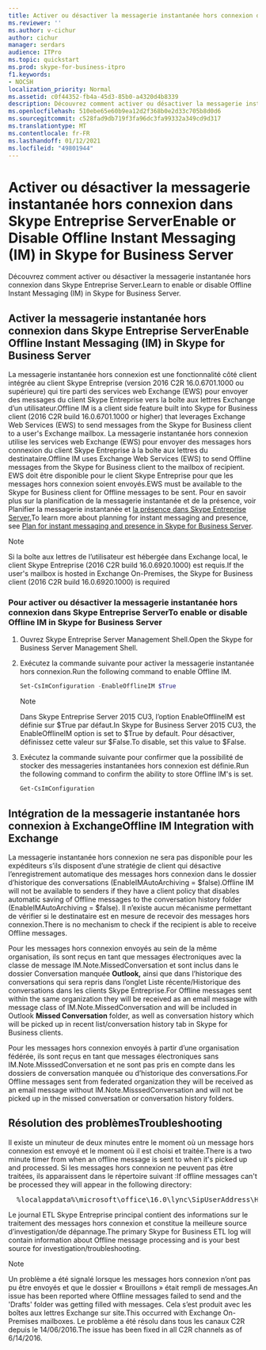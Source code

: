 ```yaml
---
title: Activer ou désactiver la messagerie instantanée hors connexion dans Skype Entreprise Server
ms.reviewer: ''
ms.author: v-cichur
author: cichur
manager: serdars
audience: ITPro
ms.topic: quickstart
ms.prod: skype-for-business-itpro
f1.keywords:
- NOCSH
localization_priority: Normal
ms.assetid: c0f44352-fb4a-45d3-85b0-a4320d4b8339
description: Découvrez comment activer ou désactiver la messagerie instantanée hors connexion dans Skype Entreprise Server.
ms.openlocfilehash: 510ebe65e60b9ea12d2f368b0e2d33c705b8d0d6
ms.sourcegitcommit: c528fad9db719f3fa96dc3fa99332a349cd9d317
ms.translationtype: MT
ms.contentlocale: fr-FR
ms.lasthandoff: 01/12/2021
ms.locfileid: "49801944"
---
```

# <a name="enable-or-disable-offline-instant-messaging-im-in-skype-for-business-server"></a><span data-ttu-id="de92a-103">Activer ou désactiver la messagerie instantanée hors connexion dans Skype Entreprise Server</span><span class="sxs-lookup"><span data-stu-id="de92a-103">Enable or Disable Offline Instant Messaging (IM) in Skype for Business Server</span></span>
 
<span data-ttu-id="de92a-104">Découvrez comment activer ou désactiver la messagerie instantanée hors connexion dans Skype Entreprise Server.</span><span class="sxs-lookup"><span data-stu-id="de92a-104">Learn to enable or disable Offline Instant Messaging (IM) in Skype for Business Server.</span></span>
  
## <a name="enable-offline-instant-messaging-im-in-skype-for-business-server"></a><span data-ttu-id="de92a-105">Activer la messagerie instantanée hors connexion dans Skype Entreprise Server</span><span class="sxs-lookup"><span data-stu-id="de92a-105">Enable Offline Instant Messaging (IM) in Skype for Business Server</span></span>

<span data-ttu-id="de92a-106">La messagerie instantanée hors connexion est une fonctionnalité côté client intégrée au client Skype Entreprise (version 2016 C2R 16.0.6701.1000 ou supérieure) qui tire parti des services web Exchange (EWS) pour envoyer des messages du client Skype Entreprise vers la boîte aux lettres Exchange d’un utilisateur.</span><span class="sxs-lookup"><span data-stu-id="de92a-106">Offline IM is a client side feature built into Skype for Business client (2016 C2R build 16.0.6701.1000 or higher) that leverages Exchange Web Services (EWS) to send messages from the Skype for Business client to a user's Exchange mailbox.</span></span> <span data-ttu-id="de92a-107">La messagerie instantanée hors connexion utilise les services web Exchange (EWS) pour envoyer des messages hors connexion du client Skype Entreprise à la boîte aux lettres du destinataire.</span><span class="sxs-lookup"><span data-stu-id="de92a-107">Offline IM uses Exchange Web Services (EWS) to send Offline messages from the Skype for Business client to the mailbox of recipient.</span></span> <span data-ttu-id="de92a-108">EWS doit être disponible pour le client Skype Entreprise pour que les messages hors connexion soient envoyés.</span><span class="sxs-lookup"><span data-stu-id="de92a-108">EWS must be available to the Skype for Business client for Offline messages to be sent.</span></span> <span data-ttu-id="de92a-109">Pour en savoir plus sur la planification de la messagerie instantanée et de la présence, voir Planifier la messagerie instantanée et [la présence dans Skype Entreprise Server.](../../plan-your-deployment/instant-messaging-and-presence.md)</span><span class="sxs-lookup"><span data-stu-id="de92a-109">To learn more about planning for instant messaging and presence, see [Plan for instant messaging and presence in Skype for Business Server](../../plan-your-deployment/instant-messaging-and-presence.md).</span></span>
  
> [!NOTE]
> <span data-ttu-id="de92a-110">Si la boîte aux lettres de l’utilisateur est hébergée dans Exchange local, le client Skype Entreprise (2016 C2R build 16.0.6920.1000) est requis.</span><span class="sxs-lookup"><span data-stu-id="de92a-110">If the user's mailbox is hosted in Exchange On-Premises, the Skype for Business client (2016 C2R build 16.0.6920.1000) is required</span></span> 
  
### <a name="to-enable-or-disable-offline-im-in-skype-for-business-server"></a><span data-ttu-id="de92a-111">Pour activer ou désactiver la messagerie instantanée hors connexion dans Skype Entreprise Server</span><span class="sxs-lookup"><span data-stu-id="de92a-111">To enable or disable Offline IM in Skype for Business Server</span></span>

1. <span data-ttu-id="de92a-112">Ouvrez Skype Entreprise Server Management Shell.</span><span class="sxs-lookup"><span data-stu-id="de92a-112">Open the Skype for Business Server Management Shell.</span></span>
    
2. <span data-ttu-id="de92a-113">Exécutez la commande suivante pour activer la messagerie instantanée hors connexion.</span><span class="sxs-lookup"><span data-stu-id="de92a-113">Run the following command to enable Offline IM.</span></span>
    
   ```powershell
   Set-CsImConfiguration -EnableOfflineIM $True
   ```

    > [!NOTE]
    > <span data-ttu-id="de92a-114">Dans Skype Entreprise Server 2015 CU3, l’option EnableOfflineIM est définie sur $True par défaut.</span><span class="sxs-lookup"><span data-stu-id="de92a-114">In Skype for Business Server 2015 CU3, the EnableOfflineIM option is set to $True by default.</span></span> <span data-ttu-id="de92a-115">Pour désactiver, définissez cette valeur sur $False.</span><span class="sxs-lookup"><span data-stu-id="de92a-115">To disable, set this value to $False.</span></span> 
  
3. <span data-ttu-id="de92a-116">Exécutez la commande suivante pour confirmer que la possibilité de stocker des messageries instantanées hors connexion est définie.</span><span class="sxs-lookup"><span data-stu-id="de92a-116">Run the following command to confirm the ability to store Offline IM's is set.</span></span>
    
   ```powershell
   Get-CsImConfiguration
   ```

## <a name="offline-im-integration-with-exchange"></a><span data-ttu-id="de92a-117">Intégration de la messagerie instantanée hors connexion à Exchange</span><span class="sxs-lookup"><span data-stu-id="de92a-117">Offline IM Integration with Exchange</span></span>

<span data-ttu-id="de92a-118">La messagerie instantanée hors connexion ne sera pas disponible pour les expéditeurs s’ils disposent d’une stratégie de client qui désactive l’enregistrement automatique des messages hors connexion dans le dossier d’historique des conversations (EnableIMAutoArchiving = $false).</span><span class="sxs-lookup"><span data-stu-id="de92a-118">Offline IM will not be available to senders if they have a client policy that disables automatic saving of Offline messages to the conversation history folder (EnableIMAutoArchiving = $false).</span></span> <span data-ttu-id="de92a-119">Il n’existe aucun mécanisme permettant de vérifier si le destinataire est en mesure de recevoir des messages hors connexion.</span><span class="sxs-lookup"><span data-stu-id="de92a-119">There is no mechanism to check if the recipient is able to receive Offline messages.</span></span>
  
<span data-ttu-id="de92a-120">Pour les messages hors connexion envoyés au sein de la même organisation, ils sont reçus en tant que messages électroniques avec la classe de message IM.Note.MissedConversation et sont inclus dans le dossier Conversation manquée **Outlook,** ainsi que dans l’historique des conversations qui sera repris dans l’onglet Liste récente/Historique des conversations dans les clients Skype Entreprise.</span><span class="sxs-lookup"><span data-stu-id="de92a-120">For Offline messages sent within the same organization they will be received as an email message with message class of IM.Note.MissedConversation and will be included in Outlook **Missed Conversation** folder, as well as conversation history which will be picked up in recent list/conversation history tab in Skype for Business clients.</span></span>
  
<span data-ttu-id="de92a-121">Pour les messages hors connexion envoyés à partir d’une organisation fédérée, ils sont reçus en tant que messages électroniques sans IM.Note.MisssedConversation et ne sont pas pris en compte dans les dossiers de conversation manquée ou d’historique des conversations.</span><span class="sxs-lookup"><span data-stu-id="de92a-121">For Offline messages sent from federated organization they will be received as an email message without IM.Note.MisssedConversation and will not be picked up in the missed conversation or conversation history folders.</span></span> 
  
## <a name="troubleshooting"></a><span data-ttu-id="de92a-122">Résolution des problèmes</span><span class="sxs-lookup"><span data-stu-id="de92a-122">Troubleshooting</span></span>

<span data-ttu-id="de92a-123">Il existe un minuteur de deux minutes entre le moment où un message hors connexion est envoyé et le moment où il est choisi et traitée.</span><span class="sxs-lookup"><span data-stu-id="de92a-123">There is a two minute timer from when an offline message is sent to when it's picked up and processed.</span></span> <span data-ttu-id="de92a-124">Si les messages hors connexion ne peuvent pas être traitées, ils apparaissent dans le répertoire suivant :</span><span class="sxs-lookup"><span data-stu-id="de92a-124">If offline messages can't be processed they will appear in the following directory:</span></span> 
  
  <pre>  %localappdata%\microsoft\office\16.0\lync\SipUserAddress\History Spooler   </pre>

<span data-ttu-id="de92a-125">Le journal ETL Skype Entreprise principal contient des informations sur le traitement des messages hors connexion et constitue la meilleure source d’investigation/de dépannage.</span><span class="sxs-lookup"><span data-stu-id="de92a-125">The primary Skype for Business ETL log will contain information about Offline message processing and is your best source for investigation/troubleshooting.</span></span> 
  
> [!NOTE]
> <span data-ttu-id="de92a-126">Un problème a été signalé lorsque les messages hors connexion n’ont pas pu être envoyés et que le dossier « Brouillons » était rempli de messages.</span><span class="sxs-lookup"><span data-stu-id="de92a-126">An issue has been reported where Offline messages failed to send and the 'Drafts' folder was getting filled with messages.</span></span> <span data-ttu-id="de92a-127">Cela s’est produit avec les boîtes aux lettres Exchange sur site.</span><span class="sxs-lookup"><span data-stu-id="de92a-127">This occurred with Exchange On-Premises mailboxes.</span></span> <span data-ttu-id="de92a-128">Le problème a été résolu dans tous les canaux C2R depuis le 14/06/2016.</span><span class="sxs-lookup"><span data-stu-id="de92a-128">The issue has been fixed in all C2R channels as of 6/14/2016.</span></span>  
